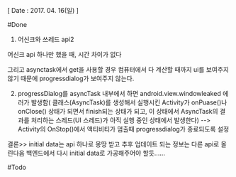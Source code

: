 [ Date : 2017. 04. 16(일) ]

#Done

1. 어신크와 쓰레드 api2

어신크 api 하나만 했을 때, 시간 차이가 없다

그리고 asynctask에서 get을 사용할 경우 컴퓨터에서 다 계산할 때까지 ui를 보여주지 않기 때문에 progressdialog가 보여주지 않는다. 

2. progressDialog를 asyncTask 내부에서 하면
android.view.windowleaked 에러가 발생함( 클래스(AsyncTask)를 생성해서 실행시킨 Activity가 onPuase()나 onClose() 상태가 되면서 finish되는 상태가 되고, 이 상태에서 AsyncTask의 결과를 처리하는 스레드(UI 스레드)가 아직 실행 중인 상태에서 발생한다) --> Activity의 OnStop()에서 액티비티가 멈출때 progressdialog가 종료되도록 설정

결론>> initial data는 api 하나로 몽땅 받고 추후 업데이트 되는 정보는 다른 api로 올린다음 백엔드에서 다시 initial data로 가공해주어야 할듯......
 

#Todo
